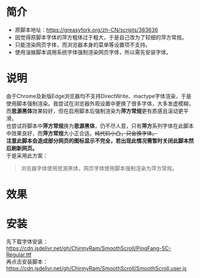 # 简介
* 原脚本地址：https://greasyfork.org/zh-CN/scripts/383636
* 因觉得原脚本字体的萍方粗体过于粗大，于是自己改为了较细的萍方常规。<br/>
* 只能渲染网页字体，而浏览器本身的菜单等设置项不支持。<br/>
* 使用油猴脚本调用系统字体强制渲染网页字体，所以需先安装字体。<br/>
# 说明
由于Chrome及新版Edge浏览器均不支持DirectWrite、mactype字体渲染，于是使用脚本强制渲染。我尝试在浏览器外观设置中更换了很多字体，大多发虚模糊，而**思源黑体**效果较好，但在启用脚本后强制渲染为**萍方常规**更有质感且滚动更平滑。<br/>
也尝试将脚本中**萍方常规**换为**思源黑体**，仍不尽人意，只有**萍方**系列字体在此脚本中效果良好，而**萍方常规**大小正合适。~~纯代码小白，只会换字体。~~<br/>
**注意此脚本会造成部分网页的图标显示不完全，若出现此情况需暂时关闭此脚本然后刷新网页。**<br/>
于是采用此方案：
> 浏览器字体使用思源黑体，网页字体使用脚本强制渲染为萍方常规。
# 效果


# 安装
先下载字体安装：https://cdn.jsdelivr.net/gh/ChirmyRam/SmoothScroll/PingFang-SC-Regular.ttf<br/>
再点击安装脚本：https://cdn.jsdelivr.net/gh/ChirmyRam/SmoothScroll/SmoothScroll.user.js
